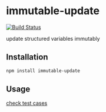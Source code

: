 # immutable-update

[![Build Status](https://api.travis-ci.org/umezo/immutable-update.svg?branch=master)](https://travis-ci.org/umezo/immutable-update)

update structured variables immutably


## Installation

```bash
npm install immutable-update
```


## Usage
[check test cases](src/__test__/index-test.js)
